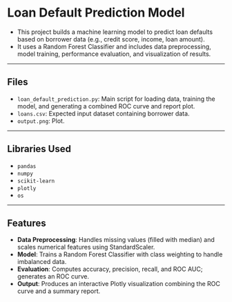 # Loan Default Prediction Model

- This project builds a machine learning model to predict loan defaults based on borrower data (e.g., credit score, income, loan amount).
- It uses a Random Forest Classifier and includes data preprocessing, model training, performance evaluation, and visualization of results.

---

## Files
- `loan_default_prediction.py`: Main script for loading data, training the model, and generating a combined ROC curve and report plot.
- `loans.csv`: Expected input dataset containing borrower data.
- `output.png`: Plot.
---

## Libraries Used
- `pandas`
- `numpy`
- `scikit-learn`
- `plotly`
- `os`

---

## Features
- **Data Preprocessing**: Handles missing values (filled with median) and scales numerical features using StandardScaler.
- **Model**: Trains a Random Forest Classifier with class weighting to handle imbalanced data.
- **Evaluation**: Computes accuracy, precision, recall, and ROC AUC; generates an ROC curve.
- **Output**: Produces an interactive Plotly visualization combining the ROC curve and a summary report.
